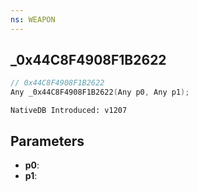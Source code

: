 ```yaml
---
ns: WEAPON
---
```

## _0x44C8F4908F1B2622

```c
// 0x44C8F4908F1B2622
Any _0x44C8F4908F1B2622(Any p0, Any p1);
```

```
NativeDB Introduced: v1207
```

## Parameters
* **p0**:
* **p1**:
